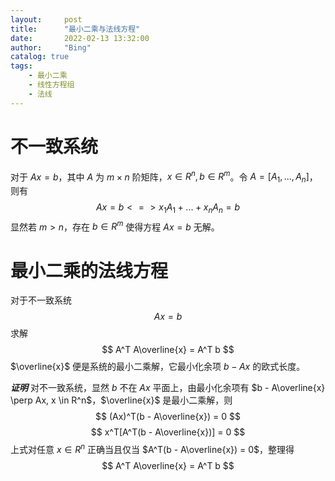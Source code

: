 ```yaml
---
layout:     post
title:      "最小二乘与法线方程"
date:       2022-02-13 13:32:00
author:     "Bing"
catalog: true
tags:
    - 最小二乘
    - 线性方程组
    - 法线
---
```

# 不一致系统
对于 $Ax = b$，其中 $A$ 为 $m \times n$ 阶矩阵，$x \in R^n, b \in R^m$。令 $A = [A_1,...,A_n]$，则有
$$
    Ax = b <=> x_1A_1 + ... + x_nA_n = b
$$
显然若 $m > n$，存在 $b \in R^m$ 使得方程 $Ax = b$ 无解。

# 最小二乘的法线方程
对于不一致系统
$$
    Ax = b
$$
求解
$$
    A^T A\overline{x} = A^T b
$$
$\overline{x}$ 便是系统的最小二乘解，它最小化余项 $b - Ax$ 的欧式长度。

***证明***
对不一致系统，显然 $b$ 不在 $Ax$ 平面上，由最小化余项有 $b - A\overline{x} \perp Ax, x \in R^n$，$\overline{x}$ 是最小二乘解，则
$$
    (Ax)^T(b - A\overline{x}) = 0
$$
$$
    x^T[A^T(b - A\overline{x})] = 0
$$
上式对任意 $x \in R^n$ 正确当且仅当 $A^T(b - A\overline{x}) = 0$，整理得
$$
    A^T A\overline{x} = A^T b
$$
